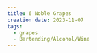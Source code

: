 ```yaml
---
title: 6 Noble Grapes
creation date: 2023-11-07
tags:
  - grapes
  - Bartending/Alcohol/Wine
---
```


